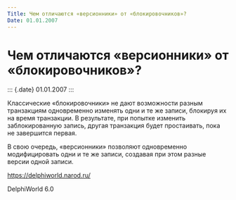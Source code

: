 ```yaml
---
Title: Чем отличаются «версионники» от «блокировочников»?
Date: 01.01.2007
---
```



Чем отличаются «версионники» от «блокировочников»?
==================================================

::: {.date}
01.01.2007
:::

Классические «блокировочники» не дают возможности разным транзакциям
одновременно изменять одни и те же записи, блокируя их на время
транзакции. В результате, при попытке изменить заблокированную запись,
другая транзакция будет простаивать, пока не завершится первая.

В свою очередь, «версионники» позволяют одновременно модифицировать одни
и те же записи, создавая при этом разные версии одной записи.

<https://delphiworld.narod.ru/>

DelphiWorld 6.0
